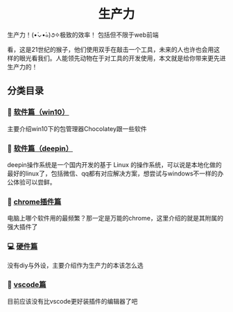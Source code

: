 <h1 align="center">生产力</h1>
生产力！(•́⌄•́๑)૭✧极致的效率！ 包括但不限于web前端

看，这是21世纪的猴子，他们使用双手在敲击一个工具，未来的人也许也会用这样的眼光看我们。人能领先动物在于对工具的开发使用，本文就是给你带来更先进生产力的！

## 分类目录

### 📇 [软件篇（win10）](./win10/README.md)

主要介绍win10下的包管理器Chocolatey跟一些软件

### 🔖 [软件篇（deepin）](./deepin/README.md)

deepin操作系统是一个国内开发的基于 Linux 的操作系统，可以说是本地化做的最好的linux了，包括微信、qq都有对应解决方案，想尝试与windows不一样的办公体验可以尝鲜。

### 💊 [chrome插件篇](./chrome-extension/README.md)

电脑上哪个软件用的最频繁？那一定是万能的chrome，这里介绍的就是其附属的强大插件了

### 💻 [硬件篇](./laptops/README.md)

没有diy与外设，主要介绍作为生产力的本该怎么选

### 📁 [vscode篇](./vscode/README.md)

目前应该没有比vscode更好装插件的编辑器了吧